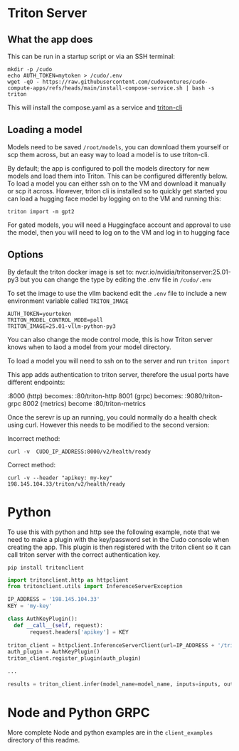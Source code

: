 # Triton Server

## What the app does
This can be run in a startup script or via an SSH terminal:
```shell
mkdir -p /cudo
echo AUTH_TOKEN=mytoken > /cudo/.env
wget -qO - https://raw.githubusercontent.com/cudoventures/cudo-compute-apps/refs/heads/main/install-compose-service.sh | bash -s triton
```

This will install the compose.yaml as a service and [triton-cli](https://github.com/triton-inference-server/triton_cli)

## Loading a model
Models need to be saved ``/root/models``, you can download them yourself or scp them across, but an easy way to load a model is to use triton-cli.

By default; the app is configured to poll the models directory for new models and load them into Triton. This can be configured differently below. To load a model you can either ssh on to the VM and download it manually or scp it across.
However, triton cli is installed so to quickly get started you can load a hugging face model by logging on to the VM and running this:

```shell
triton import -m gpt2
```

For gated models, you will need a Huggingface account and approval to use the model, then you will need to log on to the VM and log in to hugging face


## Options
By default the triton docker image is set to: nvcr.io/nvidia/tritonserver:25.01-py3 but you can change the type by editing the .env file in ``/cudo/.env``


To set the image to use the vllm backend edit the ``.env`` file to include a new environment variable called ``TRITON_IMAGE``
```shell
AUTH_TOKEN=yourtoken
TRITON_MODEL_CONTROL_MODE=poll
TRITON_IMAGE=25.01-vllm-python-py3
```

You can also change the mode control mode, this is how Triton server knows when to laod a model from your model directory.






To load a model you will need to ssh on to the server and run ```triton import ```



This app adds authentication to triton server, therefore the usual ports have different endpoints:

:8000 (http) becomes: :80/triton-http 
8001 (grpc) becomes: :9080/triton-grpc
8002 (metrics) become :80/triton-metrics

Once the serevr is up an running, you could normally do a health check using curl. However this needs to be modified to the second version:

Incorrect method:
```shell
curl -v  CUDO_IP_ADDRESS:8000/v2/health/ready
```
Correct method:
```shell
curl -v --header "apikey: my-key" 198.145.104.33/triton/v2/health/ready
```

# Python
To use this with python and http see the following example, note that we need to make a plugin with the key/password set in the Cudo console when creating the app.
This plugin is then registered with the triton client so it can call triton server with the correct authentication key.

```shell
pip install tritonclient
```

```python
import tritonclient.http as httpclient
from tritonclient.utils import InferenceServerException

IP_ADDRESS = '198.145.104.33'
KEY = 'my-key'

class AuthKeyPlugin():
  def __call__(self, request):
       request.headers['apikey'] = KEY
    
triton_client = httpclient.InferenceServerClient(url=IP_ADDRESS + '/triton-http')
auth_plugin = AuthKeyPlugin()
triton_client.register_plugin(auth_plugin)

...

results = triton_client.infer(model_name=model_name, inputs=inputs, outputs=outputs)
```

# Node and Python GRPC
More complete Node and python examples are in the ``client_examples`` directory of this readme.